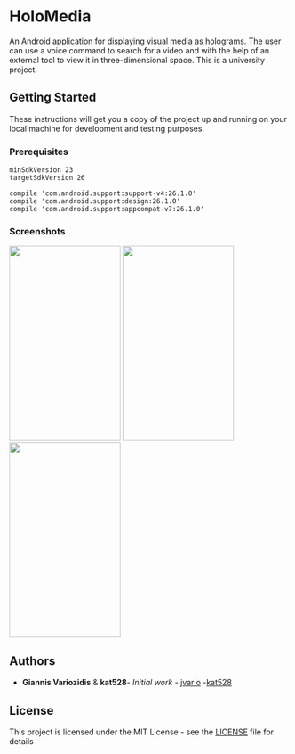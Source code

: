 # HoloMedia
An Android application  for displaying visual media as holograms. The user can use a voice command to search for a video and with the help of an external tool to view it in three-dimensional space.
This is a university project.

## Getting Started
These instructions will get you a copy of the project up and running on your local machine for development and testing purposes.

### Prerequisites
```
minSdkVersion 23
targetSdkVersion 26
```
```
compile 'com.android.support:support-v4:26.1.0'
compile 'com.android.support:design:26.1.0'
compile 'com.android.support:appcompat-v7:26.1.0'
```
### Screenshots
<img src="https://user-images.githubusercontent.com/19184453/80916213-f92b5e80-8d5f-11ea-8fa3-51f393dcccd0.png" width="200" height="350"> <img src="https://user-images.githubusercontent.com/19184453/80916260-3b54a000-8d60-11ea-98d9-fe3491798e78.png" width="200" height="350"> <img src="https://user-images.githubusercontent.com/19184453/80916276-5a533200-8d60-11ea-9bee-f5c60eaef3c7.png" width="200" height="350"/>

## Authors

* **Giannis Variozidis** & **kat528**- *Initial work* - [jvario](https://github.com/jvario) -[kat528](https://github.com/kat528)

## License
This project is licensed under the MIT License - see the [LICENSE](LICENSE) file for details

